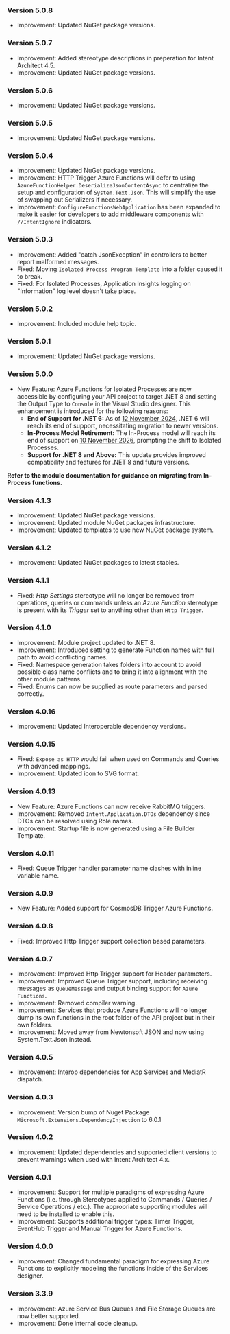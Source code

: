 ### Version 5.0.8

- Improvement: Updated NuGet package versions.

### Version 5.0.7

- Improvement: Added stereotype descriptions in preperation for Intent Architect 4.5. 
- Improvement: Updated NuGet package versions.

### Version 5.0.6

- Improvement: Updated NuGet package versions.

### Version 5.0.5

- Improvement: Updated NuGet package versions.

### Version 5.0.4

- Improvement: Updated NuGet package versions.
- Improvement: HTTP Trigger Azure Functions will defer to using `AzureFunctionHelper.DeserializeJsonContentAsync` to centralize the setup and configuration of `System.Text.Json`. This will simplify the use of swapping out Serializers if necessary.
- Improvement: `ConfigureFunctionsWebApplication` has been expanded to make it easier for developers to add middleware components with `//IntentIgnore` indicators.

### Version 5.0.3

- Improvement: Added "catch JsonException" in controllers to better report malformed messages.
- Fixed: Moving `Isolated Process Program Template` into a folder caused it to break.
- Fixed: For Isolated Processes, Application Insights logging on "Information" log level doesn't take place.

### Version 5.0.2

- Improvement: Included module help topic.

### Version 5.0.1

- Improvement: Updated NuGet package versions.

### Version 5.0.0

- New Feature: Azure Functions for Isolated Processes are now accessible by configuring your API project to target .NET 8 and setting the Output Type to `Console` in the Visual Studio designer. This enhancement is introduced for the following reasons:
  - **End of Support for .NET 6:** As of [12 November 2024](https://devblogs.microsoft.com/dotnet/dotnet-6-end-of-support/), .NET 6 will reach its end of support, necessitating migration to newer versions.
  - **In-Process Model Retirement:** The In-Process model will reach its end of support on [10 November 2026](https://azure.microsoft.com/en-us/updates/retirement-support-for-the-inprocess-model-for-net-apps-in-azure-functions-ends-10-november-2026), prompting the shift to Isolated Processes.
  - **Support for .NET 8 and Above:** This update provides improved compatibility and features for .NET 8 and future versions.

**Refer to the module documentation for guidance on migrating from In-Process functions.**

### Version 4.1.3

- Improvement: Updated NuGet package versions.
- Improvement: Updated module NuGet packages infrastructure.
- Improvement: Updated templates to use new NuGet package system.

### Version 4.1.2

- Improvement: Updated NuGet packages to latest stables.

### Version 4.1.1

- Fixed: _Http Settings_ stereotype will no longer be removed from operations, queries or commands unless an _Azure Function_ stereotype is present with its _Trigger_ set to anything other than `Http Trigger`.

### Version 4.1.0

- Improvement: Module project updated to .NET 8.
- Improvement: Introduced setting to generate Function names with full path to avoid conflicting names.
- Fixed: Namespace generation takes folders into account to avoid possible class name conflicts and to bring it into alignment with the other module patterns.
- Fixed: Enums can now be supplied as route parameters and parsed correctly.

### Version 4.0.16

- Improvement: Updated Interoperable dependency versions.

### Version 4.0.15

- Fixed: `Expose as HTTP` would fail when used on Commands and Queries with advanced mappings.
- Improvement: Updated icon to SVG format.

### Version 4.0.13

- New Feature: Azure Functions can now receive RabbitMQ triggers.
- Improvement: Removed `Intent.Application.DTOs` dependency since DTOs can be resolved using Role names.
- Improvement: Startup file is now generated using a File Builder Template.

### Version 4.0.11

- Fixed: Queue Trigger handler parameter name clashes with inline variable name.

### Version 4.0.9

- New Feature: Added support for CosmosDB Trigger Azure Functions.

### Version 4.0.8

- Fixed: Improved Http Trigger support collection based parameters.

### Version 4.0.7

- Improvement: Improved Http Trigger support for Header parameters.
- Improvement: Improved Queue Trigger support, including receiving messages as `QueueMessage` and output binding support for `Azure Functions`.
- Improvement: Removed compiler warning.
- Improvement: Services that produce Azure Functions will no longer dump its own functions in the root folder of the API project but in their own folders.
- Improvement: Moved away from Newtonsoft JSON and now using System.Text.Json instead.

### Version 4.0.5

- Improvement: Interop dependencies for App Services and MediatR dispatch.

### Version 4.0.3

- Improvement: Version bump of Nuget Package `Microsoft.Extensions.DependencyInjection` to 6.0.1

### Version 4.0.2

- Improvement: Updated dependencies and supported client versions to prevent warnings when used with Intent Architect 4.x.

### Version 4.0.1

- Improvement: Support for multiple paradigms of expressing Azure Functions (i.e. through Stereotypes applied to Commands / Queries / Service Operations / etc.). The appropriate supporting modules will need to be installed to enable this.
- Improvement: Supports additional trigger types: Timer Trigger, EventHub Trigger and Manual Trigger for Azure Functions.

### Version 4.0.0

- Improvement: Changed fundamental paradigm for expressing Azure Functions to explicitly modeling the functions inside of the Services designer.

### Version 3.3.9

- Improvement: Azure Service Bus Queues and File Storage Queues are now better supported.
- Improvement: Done internal code cleanup.
